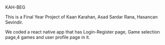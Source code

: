 KAH-BEG

This is a Final Year Project of Kaan Karahan, Asad Sardar Rana, Hasancan Sevindir.

We coded a react native app that has Login-Register page, Game selection page,4 games and user profile page in it.
